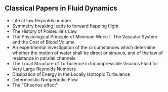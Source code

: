 <h2> Classical Papers in Fluid Dynamics </h2>

<ul>

                             

 <li><a target="_blank" href="https://github.com/manjunath5496/Classical-Papers-in-Fluid-Dynamics/blob/master/flud(1).pdf" style="text-decoration:none;">Life at low Reynolds number</a></li>

 <li><a target="_blank" href="https://github.com/manjunath5496/Classical-Papers-in-Fluid-Dynamics/blob/master/flud(2).pdf" style="text-decoration:none;">Symmetry breaking leads to forward flapping flight</a></li>

<li><a target="_blank" href="https://github.com/manjunath5496/Classical-Papers-in-Fluid-Dynamics/blob/master/flud(3).pdf" style="text-decoration:none;">The History of Poiseuille's Law</a></li>
 <li><a target="_blank" href="https://github.com/manjunath5496/Classical-Papers-in-Fluid-Dynamics/blob/master/flud(4).pdf" style="text-decoration:none;">The Physiological Principle of Minimum Work: I. The Vascular System and the Cost of Blood Volume</a></li>                              
<li><a target="_blank" href="https://github.com/manjunath5496/Classical-Papers-in-Fluid-Dynamics/blob/master/flud(5).pdf" style="text-decoration:none;">An experimental investigation of the circumstances which determine whether the motion of water shall be direct or sinuous, and of the law of resistance in parallel channels </a></li>
<li><a target="_blank" href="https://github.com/manjunath5496/Classical-Papers-in-Fluid-Dynamics/blob/master/flud(6).pdf" style="text-decoration:none;">The Local Structure of Turbulence in Incompressible Viscous Fluid for Very Large Reynolds Numbers</a></li>
 <li><a target="_blank" href="https://github.com/manjunath5496/Classical-Papers-in-Fluid-Dynamics/blob/master/flud(7).pdf" style="text-decoration:none;">Dissipation of Energy in the Locally Isotropic Turbulence</a></li>

 <li><a target="_blank" href="https://github.com/manjunath5496/Classical-Papers-in-Fluid-Dynamics/blob/master/flud(8).pdf" style="text-decoration:none;"> Deterministic Nonperiodic Flow</a></li>
   <li><a target="_blank" href="https://github.com/manjunath5496/Classical-Papers-in-Fluid-Dynamics/blob/master/flud(9).pdf" style="text-decoration:none;">The "Cheerios effect"</a></li>
  
</ul>   
